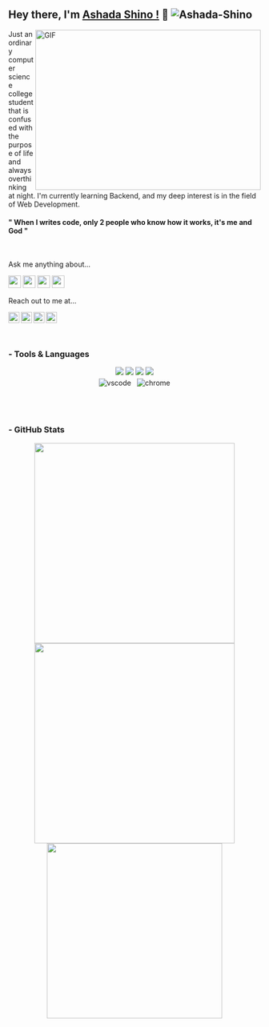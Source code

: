 ## Hey there, I'm [Ashada Shino !](https://github.com/Ashada-Shino) 👋 <a align="left"><img src="https://komarev.com/ghpvc/?username=Ashada-Shino&label=Views&color=blue&style=flat&logo=appveyor" alt="Ashada-Shino" /></a>

<img align="right" alt="GIF"
    src="https://user-images.githubusercontent.com/90718856/198833435-d8d71faa-2d13-4fe9-8572-96847743ecda.gif?raw=true"
    width="450" height="320" />

Just an ordinary computer science college student that is confused with the purpose of life and always overthinking at
night.
I'm currently learning Backend,
and my deep interest is in the field of Web Development.

#### " When I writes code, only 2 people who know how it works, it's me and God "
<br />

Ask me anything about...


<img src='https://img.shields.io/badge/html-%230095D5?logo=html&logoColor=blue&style=for-the-badge' height='25' /> <img
    src='https://img.shields.io/badge/WebDev-3DDC84?logo=web&logoColor=white&style=for-the-badge' height='25' /> <img
    src='https://img.shields.io/badge/css-%230095D5.svg?&style=for-the-badge&logo=css&logoColor=white' height='25' />
<img src='https://img.shields.io/badge/js-%2300ADD8.svg?&style=for-the-badge&logo=js&logoColor=white' height='25' />


Reach out to me at...

<!-- <a href="https://twitter.com"> -->
<img align="left" alt="Ashada Twitter" width="22px"
    src="https://cdn.jsdelivr.net/npm/simple-icons@v3/icons/twitter.svg" />
<!-- </a><a href="https://www.linkedin.com"> -->
<img align="left" alt="Ashada Linkdein" width="22px"
    src="https://cdn.jsdelivr.net/npm/simple-icons@v3/icons/linkedin.svg" />
<!-- </a><a href="https://instagram.com"> -->
<img align="left" alt="Ashada Instagram" width="22px"
    src="https://cdn.jsdelivr.net/npm/simple-icons@v3/icons/instagram.svg" />
<!-- </a><a href="https://www.facebook.com"> -->
<img align="left" alt="Ashada Facebook" width="22px"
    src="https://cdn.jsdelivr.net/npm/simple-icons@v3/icons/facebook.svg" />
</a>
<br /><br />
<br />

### - Tools & Languages

<p align="center">
    <!-- For more icons please follow  https://github.com/MikeCodesDotNET/ColoredBadges -->
    <!-- <img src="https://raw.githubusercontent.com/khattakdev/khattakdev/master/svg/dev/languages/js.svg" alt="js" style="vertical-align:top; margin:4px">
  <img src="https://raw.githubusercontent.com/khattakdev/khattakdev/master/svg/dev/frameworks/react.svg" alt="react" style="vertical-align:top; margin:4px">
  <img src="https://raw.githubusercontent.com/khattakdev/khattakdev/master/svg/dev/languages/python.svg" alt="csharp" style="vertical-align:top; margin:4px">
  <img src="https://img.shields.io/badge/Flutter-02569B?style=for-the-badge&logo=flutter&logoColor=white" />
  <img src="https://img.shields.io/badge/Dart-0175C2?style=for-the-badge&logo=dart&logoColor=white" />
  <img src="https://img.shields.io/badge/firebase-ffca28?style=for-the-badge&logo=firebase&logoColor=black" />
  <img src="https://img.shields.io/badge/Python-FFD43B?style=for-the-badge&logo=python&logoColor=darkgreen" /> 
  -->
    <img src="https://img.shields.io/badge/java-%23ED8B00.svg?style=for-the-badge&logo=java&logoColor=white" />
    <img src="https://img.shields.io/badge/html5-%23E34F26.svg?style=for-the-badge&logo=html5&logoColor=white" />
    <img src="https://img.shields.io/badge/Git-F05032?style=for-the-badge&logo=git&logoColor=white" />
    <img
        src="https://img.shields.io/badge/NetBeansIDE-1B6AC6.svg?style=for-the-badge&logo=apache-netbeans-ide&logoColor=white" />
    <br />
    <!--
  <img src="https://github.com/MikeCodesDotNET/ColoredBadges/blob/master/svg/dev/languages/java.svg" alt="java" style="vertical-align:top; margin:4px">
  <img src="https://raw.githubusercontent.com/khattakdev/khattakdev/master/svg/dev/languages/html.svg" alt="html" style="vertical-align:top; margin:4px">
  <img src="https://raw.githubusercontent.com/khattakdev/khattakdev/master/svg/dev/services/npm.svg" alt="npm" style="vertical-align:top; margin:4px">
  -->
    <img src="https://raw.githubusercontent.com/khattakdev/khattakdev/master/svg/dev/tools/visualstudio_code.svg"
        alt="vscode" style="vertical-align:top; margin:4px">
    <img src="https://raw.githubusercontent.com/khattakdev/khattakdev/master/svg/dev/misc/chrome.svg" alt="chrome"
        style="vertical-align:top; margin:4px">


</p>
<br /><br />

### - GitHub Stats

<!--##### Picture 1 #####-->
<p align="center">
    <picture>
        <source
            srcset="https://github-readme-stats.vercel.app/api?username=Ashada-Shino&show_icons=true&locale=en&theme=tokyonight"
            alt="Ashada-Shino" width="400"
            media="(prefers-color-scheme: dark)" />
        <source
            srcset="https://github-readme-stats.vercel.app/api?username=Ashada-Shino&show_icons=true&theme=buefy"
            alt="Ashada-Shino" width="400"
            media="(prefers-color-scheme: light), (prefers-color-scheme: no-preference)" />
        <img src="https://github-readme-stats.vercel.app/api?username=Ashada-Shino&show_icons=true" />
    </picture>
    <!--##### Picture 2 #####-->
    <picture>
        <source 
            srcset="https://github-readme-streak-stats.herokuapp.com/?user=Ashada-Shino&theme=tokyonight"
            alt="Ashada-Shino" width="400"
            media="(prefers-color-scheme: dark)" />
        <source 
            srcset="https://github-readme-streak-stats.herokuapp.com/?user=Ashada-Shino&theme=default"
            alt="Ashada-Shino" width="400" 
            media="(prefers-color-scheme: light), (prefers-color-scheme: no-preference)" />
        <img src="https://github-readme-stats.vercel.app/api?username=Ashada-Shino&show_icons=true" />
    </picture>
    </br>
    <!--####### Picture 3 #####-->
    <picture>
        <source
            srcset="https://github-readme-stats.vercel.app/api/top-langs?username=Ashada-Shino&show_icons=true&locale=en&layout=compact&theme=tokyonight"
            alt="Ashada-Shino" width="350"
            media="(prefers-color-scheme: dark)" />
        <source 
            srcset="https://github-readme-stats.vercel.app/api/top-langs?username=Ashada-Shino&show_icons=true&locale=en&layout=compact&theme=buefy"
            alt="Ashada-Shino" width="350"
            media="(prefers-color-scheme: light), (prefers-color-scheme: no-preference)" />
        <img src="https://github-readme-stats.vercel.app/api?username=Ashada-Shino&show_icons=true" />
    </picture>
</p>
<br /><br />

<!-- 

<br/>
<br/>
- 🔭 I’m currently working on front-end technologies. <br/>
- 🌱 I’m currently learning Dart-Flutter and Data Analytics. <br/>
- 👯 I’m looking to collaborate on open-source Flutter App + Data Analytics Projects. <br/>
- 🤔 I’m looking for help with my open source projects<br/>
- 💬 Apart from tech you can Ask me about TV Shows and Books<br/>
- 📫 How to reach me at email.com<br/>
- ⚡ Fun fact: I can mentally be present in a meeting for 45-60 minutes. <br/>

<br/>
 -->
